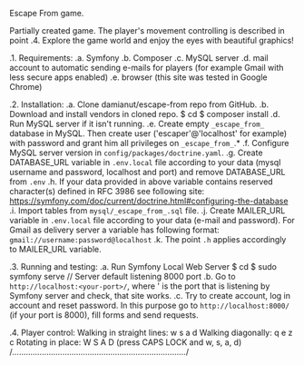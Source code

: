 Escape From game.

Partially created game.
The player's movement controlling is described in point .4.
Explore the game world and enjoy the eyes with beautiful graphics!

.1. Requirements:
  .a. Symfony
  .b. Composer
  .c. MySQL server
  .d. mail account to automatic sending e-mails for players
      (for example Gmail with less secure apps enabled)
  .e. browser (this site was tested in Google Chrome)

.2. Installation:
  .a. Clone damianut/escape-from repo from GitHub.
  .b. Download and install vendors in cloned repo.
      $ cd <cloned-main-repo-dir>
      $ composer install
  .d. Run MySQL server if it isn't running.
  .e. Create empty `_escape_from_` database in MySQL. Then create user
      ('escaper'@'localhost' for example) with password and grant him all
      privileges on `_escape_from_`.*
  .f. Configure MySQL server version in `config/packages/doctrine.yaml`.
  .g. Create DATABASE_URL variable in `.env.local` file according to your data
      (mysql username and password, localhost and port) and remove
      DATABASE_URL from `.env`
  .h. If your data provided in above variable contains reserved character(s)
      defined in RFC 3986 see following site: 
      https://symfony.com/doc/current/doctrine.html#configuring-the-database
  .i. Import tables from `mysql/_escape_from_.sql` file.
  .j. Create MAILER_URL variable in `.env.local` file according to your data
      (e-mail and password). For Gmail as delivery server a variable has
      following format:
      `gmail://username:password@localhost`
  .k. The point `.h` applies accordingly to MAILER_URL variable.

.3. Running and testing:
  .a. Run Symfony Local Web Server
      $ cd <cloned-repo-dir>
      $ sudo symfony serve // Server default listening 8000 port
  .b. Go to `http://localhost:<your-port>/`, where '<your-port> is
      the port that is listening by Symfony server and check, that site works.
  .c. Try to create account, log in account and reset password. In this purpose
      go to `http://localhost:8000/` (if your port is 8000), fill forms and
      send requests.
      
.4. Player control:
  Walking in straight lines:   w s a d 
  Walking diagonally:          q e z c
  Rotating in place:           W S A D (press CAPS LOCK and w, s, a, d)
/*............................................................................*/